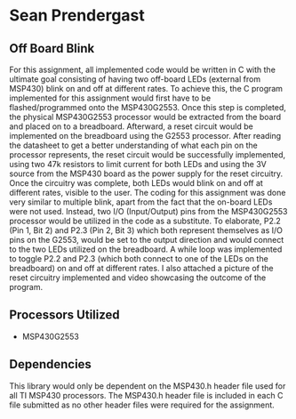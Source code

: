 # Sean Prendergast

## Off Board Blink

For this assignment, all implemented code would be written in C with the ultimate goal consisting of having two off-board LEDs (external from MSP430) blink on and off at different rates. To achieve this, the C program implemented for this assignment would first have to be flashed/programmed onto the MSP430G2553. Once this step is completed, the physical MSP430G2553 processor would be extracted from the board and placed on to a breadboard. Afterward, a reset circuit would be implemented on the breadboard using the G2553 processor. After reading the datasheet to get a better understanding of what each pin on the processor represents, the reset circuit would be successfully implemented, using two 47k resistors to limit current for both LEDs and using the 3V source from the MSP430 board as the power supply for the reset circuitry. Once the circuitry was complete, both LEDs would blink on and off at different rates, visible to the user. The coding for this assignment was done very similar to multiple blink, apart from the fact that the on-board LEDs were not used. Instead, two I/O (Input/Output) pins from the MSP430G2553 processor would be utilized in the code as a substitute. To elaborate, P2.2 (Pin 1, Bit 2) and P2.3 (Pin 2, Bit 3) which both represent themselves as I/O pins on the G2553, would be set to the output direction and would connect to the two LEDs utilized on the breadboard. A while loop was implemented to toggle P2.2 and P2.3 (which both connect to one of the LEDs on the breadboard) on and off at different rates. I also attached a picture of the reset circuitry implemented and video showcasing the outcome of the program.

## Processors Utilized
* MSP430G2553

## Dependencies
This library would only be dependent on the MSP430.h header file used for all TI MSP430 processors. The MSP430.h header file is included in each C file submitted as no other header files were required for the assignment.


